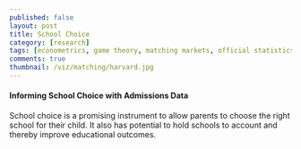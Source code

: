 ```yaml
---
published: false
layout: post
title: School Choice
category: [research]
tags: [econometrics, game theory, matching markets, official statistics, school choice]
comments: true
thumbnail: /viz/matching/harvard.jpg
---
```



#### Informing School Choice with Admissions Data
School choice is a promising instrument to allow parents to choose the right school for their child. It  also has potential to hold schools to account and thereby improve educational outcomes.  

<!--more-->


